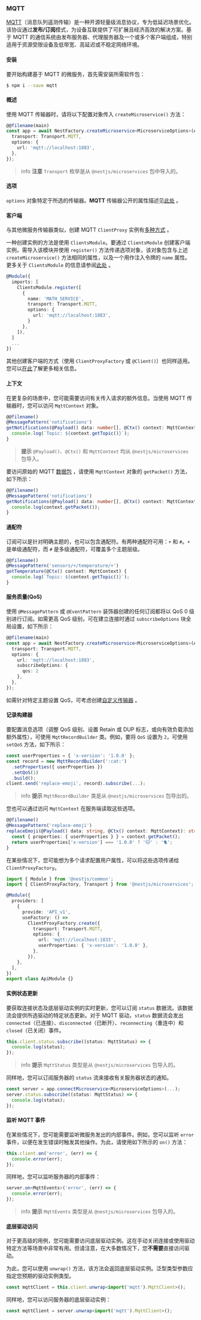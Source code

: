 ### MQTT

[MQTT](https://mqtt.org/)（消息队列遥测传输）是一种开源轻量级消息协议，专为低延迟场景优化。该协议通过**发布/订阅**模式，为设备互联提供了可扩展且经济高效的解决方案。基于 MQTT 的通信系统由发布服务器、代理服务器及一个或多个客户端组成，特别适用于资源受限设备及低带宽、高延迟或不稳定网络环境。

#### 安装

要开始构建基于 MQTT 的微服务，首先需安装所需软件包：

```bash
$ npm i --save mqtt
```

#### 概述

使用 MQTT 传输器时，请将以下配置对象传入 `createMicroservice()` 方法：

```typescript
@@filename(main)
const app = await NestFactory.createMicroservice<MicroserviceOptions>(AppModule, {
  transport: Transport.MQTT,
  options: {
    url: 'mqtt://localhost:1883',
  },
});
```

> info **注意** `Transport` 枚举是从 `@nestjs/microservices` 包中导入的。

#### 选项

`options` 对象特定于所选的传输器。**MQTT** 传输器公开的属性描述见[此处](https://github.com/mqttjs/MQTT.js/#mqttclientstreambuilder-options) 。

#### 客户端

与其他微服务传输器类似，创建 MQTT `ClientProxy` 实例有[多种方式](https://docs.nestjs.com/microservices/basics#client) 。

一种创建实例的方法是使用 `ClientsModule`。要通过 `ClientsModule` 创建客户端实例，需导入该模块并使用 `register()` 方法传递选项对象，该对象包含与上述 `createMicroservice()` 方法相同的属性，以及一个用作注入令牌的 `name` 属性。更多关于 `ClientsModule` 的信息请参阅[此处](https://docs.nestjs.com/microservices/basics#client) 。

```typescript
@Module({
  imports: [
    ClientsModule.register([
      {
        name: 'MATH_SERVICE',
        transport: Transport.MQTT,
        options: {
          url: 'mqtt://localhost:1883',
        }
      },
    ]),
  ]
  ...
})
```

其他创建客户端的方式（使用 `ClientProxyFactory` 或 `@Client()`）也同样适用。您可以[在此](https://docs.nestjs.com/microservices/basics#client)了解更多相关信息。

#### 上下文

在更复杂的场景中，您可能需要访问有关传入请求的额外信息。当使用 MQTT 传输器时，您可以访问 `MqttContext` 对象。

```typescript
@@filename()
@MessagePattern('notifications')
getNotifications(@Payload() data: number[], @Ctx() context: MqttContext) {
  console.log(`Topic: ${context.getTopic()}`);
}
```

> **提示** `@Payload()`、`@Ctx()` 和 `MqttContext` 均从 `@nestjs/microservices` 包导入。

要访问原始的 MQTT [数据包](https://github.com/mqttjs/mqtt-packet) ，请使用 `MqttContext` 对象的 `getPacket()` 方法，如下所示：

```typescript
@@filename()
@MessagePattern('notifications')
getNotifications(@Payload() data: number[], @Ctx() context: MqttContext) {
  console.log(context.getPacket());
}
```

#### 通配符

订阅可以是针对明确主题的，也可以包含通配符。有两种通配符可用：`+` 和 `#`。`+` 是单级通配符，而 `#` 是多级通配符，可覆盖多个主题层级。

```typescript
@@filename()
@MessagePattern('sensors/+/temperature/+')
getTemperature(@Ctx() context: MqttContext) {
  console.log(`Topic: ${context.getTopic()}`);
}
```

#### 服务质量(QoS)

使用 `@MessagePattern` 或 `@EventPattern` 装饰器创建的任何订阅都将以 QoS 0 级别进行订阅。如需更高 QoS 级别，可在建立连接时通过 `subscribeOptions` 块全局设置，如下所示：

```typescript
@@filename(main)
const app = await NestFactory.createMicroservice<MicroserviceOptions>(AppModule, {
  transport: Transport.MQTT,
  options: {
    url: 'mqtt://localhost:1883',
    subscribeOptions: {
      qos: 2
    },
  },
});
```

如需针对特定主题设置 QoS，可考虑创建[自定义传输器](https://docs.nestjs.com/microservices/custom-transport) 。

#### 记录构建器

要配置消息选项（调整 QoS 级别、设置 Retain 或 DUP 标志，或向有效负载添加额外属性），可使用 `MqttRecordBuilder` 类。例如，要将 `QoS` 设置为 `2`，可使用 `setQoS` 方法，如下所示：

```typescript
const userProperties = { 'x-version': '1.0.0' };
const record = new MqttRecordBuilder(':cat:')
  .setProperties({ userProperties })
  .setQoS(1)
  .build();
client.send('replace-emoji', record).subscribe(...);
```

> info **提示** `MqttRecordBuilder` 类是从 `@nestjs/microservices` 包导出的。

您也可以通过访问 `MqttContext` 在服务端读取这些选项。

```typescript
@@filename()
@MessagePattern('replace-emoji')
replaceEmoji(@Payload() data: string, @Ctx() context: MqttContext): string {
  const { properties: { userProperties } } = context.getPacket();
  return userProperties['x-version'] === '1.0.0' ? '🐱' : '🐈';
}
```

在某些情况下，您可能想为多个请求配置用户属性，可以将这些选项传递给 `ClientProxyFactory`。

```typescript
import { Module } from '@nestjs/common';
import { ClientProxyFactory, Transport } from '@nestjs/microservices';

@Module({
  providers: [
    {
      provide: 'API_v1',
      useFactory: () =>
        ClientProxyFactory.create({
          transport: Transport.MQTT,
          options: {
            url: 'mqtt://localhost:1833',
            userProperties: { 'x-version': '1.0.0' },
          },
        }),
    },
  ],
})
export class ApiModule {}
```

#### 实例状态更新

要获取连接状态及底层驱动实例的实时更新，您可以订阅 `status` 数据流。该数据流会提供所选驱动的特定状态更新。对于 MQTT 驱动，`status` 数据流会发出 `connected`（已连接）、`disconnected`（已断开）、`reconnecting`（重连中）和 `closed`（已关闭）事件。

```typescript
this.client.status.subscribe((status: MqttStatus) => {
  console.log(status);
});
```

> info **提示** `MqttStatus` 类型是从 `@nestjs/microservices` 包导入的。

同样地，您可以订阅服务器的 `status` 流来接收有关服务器状态的通知。

```typescript
const server = app.connectMicroservice<MicroserviceOptions>(...);
server.status.subscribe((status: MqttStatus) => {
  console.log(status);
});
```

#### 监听 MQTT 事件

在某些情况下，您可能需要监听微服务发出的内部事件。例如，您可以监听 `error` 事件，以便在发生错误时触发其他操作。为此，请使用如下所示的 `on()` 方法：

```typescript
this.client.on('error', (err) => {
  console.error(err);
});
```

同样地，您可以监听服务器的内部事件：

```typescript
server.on<MqttEvents>('error', (err) => {
  console.error(err);
});
```

> info **提示** `MqttEvents` 类型是从 `@nestjs/microservices` 包导入的。

#### 底层驱动访问

对于更高级的用例，您可能需要访问底层驱动实例。这在手动关闭连接或使用驱动特定方法等场景中非常有用。但请注意，在大多数情况下，您**不需要**直接访问驱动。

为此，您可以使用 `unwrap()` 方法，该方法会返回底层驱动实例。泛型类型参数应指定您预期的驱动实例类型。

```typescript
const mqttClient = this.client.unwrap<import('mqtt').MqttClient>();
```

同样地，您可以访问服务器的底层驱动实例：

```typescript
const mqttClient = server.unwrap<import('mqtt').MqttClient>();
```
